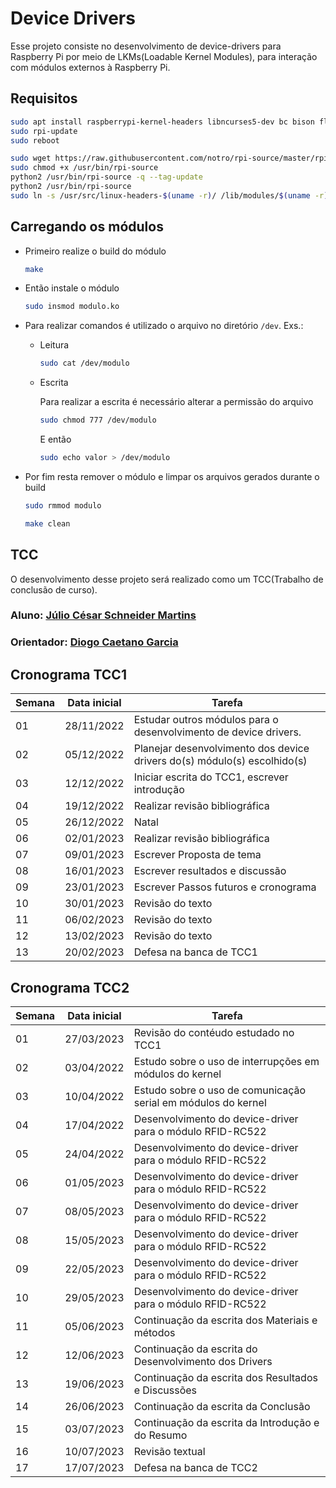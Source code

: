 # Device Drivers

Esse projeto consiste no desenvolvimento de device-drivers para Raspberry Pi por meio de LKMs(Loadable Kernel Modules), para interação com módulos externos à Raspberry Pi.

## Requisitos

```bash
sudo apt install raspberrypi-kernel-headers libncurses5-dev bc bison flex libssl-dev python2 rpi-update
sudo rpi-update
sudo reboot
```

```bash
sudo wget https://raw.githubusercontent.com/notro/rpi-source/master/rpi-source -O /usr/bin/rpi-source
sudo chmod +x /usr/bin/rpi-source
python2 /usr/bin/rpi-source -q --tag-update
python2 /usr/bin/rpi-source
sudo ln -s /usr/src/linux-headers-$(uname -r)/ /lib/modules/$(uname -r)/build
```

## Carregando os módulos

* Primeiro realize o build do módulo

    ```bash
    make
    ```

* Então instale o módulo

    ```bash
    sudo insmod modulo.ko
    ```

* Para realizar comandos é utilizado
 o arquivo no diretório `/dev`. Exs.:
  * Leitura

    ```bash
    sudo cat /dev/modulo
    ```
  * Escrita

    Para realizar a escrita é necessário alterar a permissão do arquivo

    ```bash
    sudo chmod 777 /dev/modulo
    ```

    E então

    ```bash
    sudo echo valor > /dev/modulo
    ```
* Por fim resta remover o módulo e limpar os arquivos gerados durante o build

    ```bash
    sudo rmmod modulo
    ```

    ```bash
    make clean
    ```

## TCC

O desenvolvimento desse projeto será realizado como um TCC(Trabalho de conclusão de curso).

### Aluno: [Júlio César Schneider Martins](https://github.com/jschneiderm98)
### Orientador: [Diogo Caetano Garcia](https://github.com/DiogoCaetanoGarcia)

## Cronograma TCC1

| Semana | Data inicial | Tarefa |
| - | - | - |
| 01 | 28/11/2022 | Estudar outros módulos para o desenvolvimento de device drivers. |
| 02 | 05/12/2022 | Planejar desenvolvimento dos device drivers do(s) módulo(s) escolhido(s)  |
| 03 | 12/12/2022 | Iniciar escrita do TCC1, escrever introdução |
| 04 | 19/12/2022 | Realizar revisão bibliográfica |
| 05 | 26/12/2022 | Natal |
| 06 | 02/01/2023 | Realizar revisão bibliográfica |
| 07 | 09/01/2023 | Escrever Proposta de tema |
| 08 | 16/01/2023 | Escrever resultados e discussão |
| 09 | 23/01/2023 | Escrever Passos futuros e cronograma |
| 10 | 30/01/2023 | Revisão do texto |
| 11 | 06/02/2023 | Revisão do texto |
| 12 | 13/02/2023 | Revisão do texto |
| 13 | 20/02/2023 | Defesa na banca de TCC1 |

## Cronograma TCC2

| Semana | Data inicial | Tarefa |
| - | - | - |
| 01 | 27/03/2023 | Revisão do contéudo estudado no TCC1 |
| 02 | 03/04/2022 | Estudo sobre o uso de interrupções em módulos do kernel |
| 03 | 10/04/2022 | Estudo sobre o uso de comunicação serial em módulos do kernel |
| 04 | 17/04/2022 | Desenvolvimento do device-driver para o módulo RFID-RC522 |
| 05 | 24/04/2022 | Desenvolvimento do device-driver para o módulo RFID-RC522 |
| 06 | 01/05/2023 | Desenvolvimento do device-driver para o módulo RFID-RC522 |
| 07 | 08/05/2023 | Desenvolvimento do device-driver para o módulo RFID-RC522 |
| 08 | 15/05/2023 | Desenvolvimento do device-driver para o módulo RFID-RC522 |
| 09 | 22/05/2023 | Desenvolvimento do device-driver para o módulo RFID-RC522 |
| 10 | 29/05/2023 | Desenvolvimento do device-driver para o módulo RFID-RC522 |
| 11 | 05/06/2023 | Continuação da escrita dos Materiais e métodos |
| 12 | 12/06/2023 | Continuação da escrita do Desenvolvimento dos Drivers |
| 13 | 19/06/2023 | Continuação da escrita dos Resultados e Discussões |
| 14 | 26/06/2023 | Continuação da escrita da Conclusão |
| 15 | 03/07/2023 | Continuação da escrita da Introdução e do Resumo |
| 16 | 10/07/2023 | Revisão textual |
| 17 | 17/07/2023 | Defesa na banca de TCC2 |

